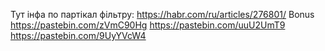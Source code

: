 Тут інфа по партікал фільтру: https://habr.com/ru/articles/276801/
Bonus
https://pastebin.com/zVmC90Hg
https://pastebin.com/uuU2UmT9
https://pastebin.com/9UyYVcW4
